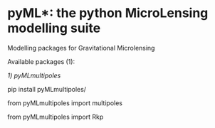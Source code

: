 # pyML*: the python MicroLensing modelling suite

Modelling packages for Gravitational Microlensing

Available packages (1):

*1) pyMLmultipoles*

pip install pyMLmultipoles/

from pyMLmultipoles import multipoles

from pyMLmultipoles import Rkp
    
